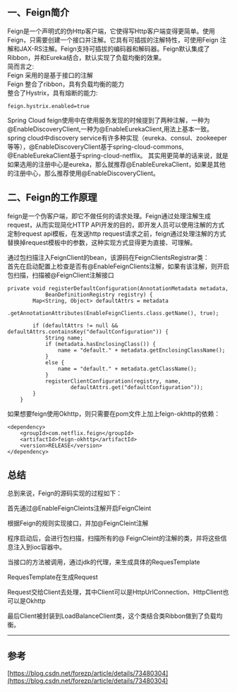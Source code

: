 ## 一、Feign简介

Feign是一个声明式的伪Http客户端，它使得写Http客户端变得更简单。使用Feign，只需要创建一个接口并注解。它具有可插拔的注解特性，可使用Feign 注解和JAX-RS注解。Feign支持可插拔的编码器和解码器。Feign默认集成了Ribbon，并和Eureka结合，默认实现了负载均衡的效果。  
简而言之:  
Feign 采用的是基于接口的注解  
Feign 整合了ribbon，具有负载均衡的能力  
整合了Hystrix，具有熔断的能力:

```
feign.hystrix.enabled=true
```

Spring Cloud feign使用中在使用服务发现的时候提到了两种注解，一种为@EnableDiscoveryClient,一种为@EnableEurekaClient,用法上基本一致。spring cloud中discovery service有许多种实现（eureka、consul、zookeeper等等），@EnableDiscoveryClient基于spring-cloud-commons, @EnableEurekaClient基于spring-cloud-netflix。其实用更简单的话来说，就是如果选用的注册中心是eureka，那么就推荐@EnableEurekaClient，如果是其他的注册中心，那么推荐使用@EnableDiscoveryClient。

## 二、Feign的工作原理

feign是一个伪客户端，即它不做任何的请求处理。Feign通过处理注解生成request，从而实现简化HTTP API开发的目的，即开发人员可以使用注解的方式定制request api模板，在发送http request请求之前，feign通过处理注解的方式替换掉request模板中的参数，这种实现方式显得更为直接、可理解。

通过包扫描注入FeignClient的bean，该源码在FeignClientsRegistrar类：  
首先在启动配置上检查是否有@EnableFeignClients注解，如果有该注解，则开启包扫描，扫描被@FeignClient注解接口

```
private void registerDefaultConfiguration(AnnotationMetadata metadata,
            BeanDefinitionRegistry registry) {
        Map<String, Object> defaultAttrs = metadata
                .getAnnotationAttributes(EnableFeignClients.class.getName(), true);

        if (defaultAttrs != null && defaultAttrs.containsKey("defaultConfiguration")) {
            String name;
            if (metadata.hasEnclosingClass()) {
                name = "default." + metadata.getEnclosingClassName();
            }
            else {
                name = "default." + metadata.getClassName();
            }
            registerClientConfiguration(registry, name,
                    defaultAttrs.get("defaultConfiguration"));
        }
    }
```

如果想要feign使用Okhttp，则只需要在pom文件上加上feign-okhttp的依赖：

```
<dependency>
    <groupId>com.netflix.feign</groupId>
    <artifactId>feign-okhttp</artifactId>
    <version>RELEASE</version>
</dependency>
```

## 总结

总到来说，Feign的源码实现的过程如下：

首先通过@EnableFeignCleints注解开启FeignCleint

根据Feign的规则实现接口，并加@FeignCleint注解

程序启动后，会进行包扫描，扫描所有的@ FeignCleint的注解的类，并将这些信息注入到ioc容器中。

当接口的方法被调用，通过jdk的代理，来生成具体的RequesTemplate

RequesTemplate在生成Request

Request交给Client去处理，其中Client可以是HttpUrlConnection、HttpClient也可以是Okhttp

最后Client被封装到LoadBalanceClient类，这个类结合类Ribbon做到了负载均衡。

---

## 参考

[https://blog.csdn.net/forezp/article/details/73480304](https://blog.csdn.net/forezp/article/details/73480304)

